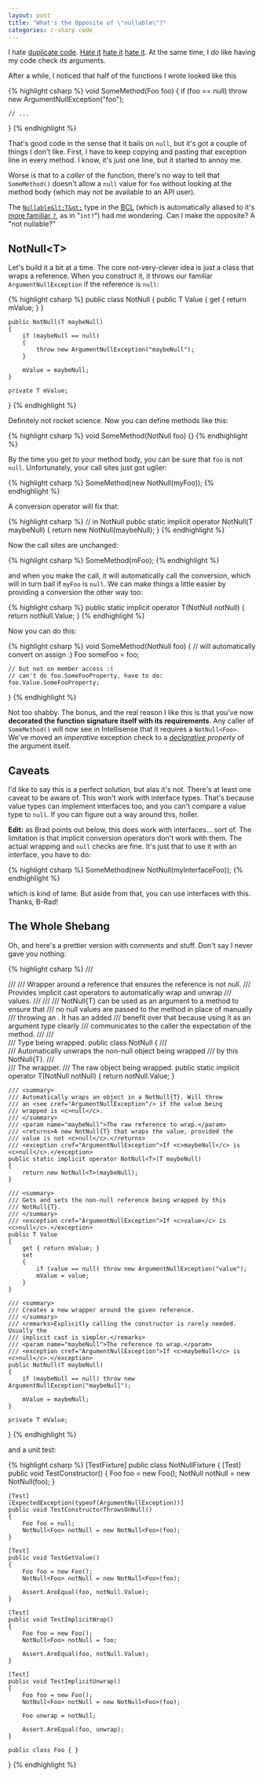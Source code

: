 ```yaml
---
layout: post
title: "What's the Opposite of \"nullable\"?"
categories: c-sharp code
---
```

I hate [duplicate code](http://en.wikipedia.org/wiki/DRY). [Hate it](http://c2.com/cgi/wiki?DontRepeatYourself) [hate it](http://www.codinghorror.com/blog/archives/000805.html) [hate it](http://www.thefrontside.net/blog/repeat_yourself). At the
same time, I *do* like having my code check its arguments.

After a while, I noticed that half of the functions I wrote looked like this

{% highlight csharp %}
void SomeMethod(Foo foo)
{
    if (foo == null) throw new ArgumentNullException("foo");

    // ...
}
{% endhighlight %}

That's good code in the sense that it bails on `null`, but it's got a couple
of things I don't like. First, I have to keep copying and pasting that exception line in every method. I know, it's just one line, but it started to
annoy me.

Worse is that to a *caller* of the function, there's no way to tell that
`SomeMethod()` doesn't allow a `null` value for `foo` without looking at the
method body (which may not be available to an API user).

The [`Nullable&lt;T&gt;`](http://msdn2.microsoft.com/en-us/library/b3h38hb0.aspx) type in the [BCL](http://msdn2.microsoft.com/en-us/netframework/aa569603.aspx) (which is automatically aliased
to it's [more familiar `?`](http://blogs.msdn.com/ericgu/archive/2004/05/27/143221.aspx), as in "`int?`") had me wondering. Can I make the opposite? A "not nullable?"

## NotNull&lt;T&gt;

Let's build it a bit at a time. The core not-very-clever idea is just a class
that wraps a reference. When you construct it, it throws our familiar
`ArgumentNullException` if the reference is `null`:

{% highlight csharp %}
public class NotNull<T>
{
    public T Value
    {
        get { return mValue; }
    }

    public NotNull(T maybeNull)
    {
        if (maybeNull == null)
        {
            throw new ArgumentNullException("maybeNull");
        }

        mValue = maybeNull;
    }

    private T mValue;
}
{% endhighlight %}

Definitely not rocket science. Now you can define methods like this:

{% highlight csharp %}
void SomeMethod(NotNull<Foo> foo) {}
{% endhighlight %}

By the time you get to your method body, you can be sure that `foo` is not
`null`. Unfortunately, your call sites just got uglier:

{% highlight csharp %}
SomeMethod(new NotNull(myFoo));
{% endhighlight %}

A conversion operator will fix that:

{% highlight csharp %}
// in NotNull<T>
public static implicit operator NotNull<T>(T maybeNull)
{
    return new NotNull<T>(maybeNull);
}
{% endhighlight %}

Now the call sites are unchanged:

{% highlight csharp %}
SomeMethod(mFoo);
{% endhighlight %}

and when you make the call, it will automatically call the conversion, which
will in turn bail if `myFoo` is `null`. We can make things a little easier by
providing a conversion the other way too:

{% highlight csharp %}
public static implicit operator T(NotNull<T> notNull)
{
    return notNull.Value;
}
{% endhighlight %}

Now you can do this:

{% highlight csharp %}
void SomeMethod(NotNull<Foo> foo)
{
    // will automatically convert on assign :)
    Foo someFoo = foo;

    // but not on member access :(
    // can't do foo.SomeFooProperty, have to do:
    foo.Value.SomeFooProperty;
}
{% endhighlight %}

Not too shabby. The bonus, and the real reason I like this is that you've now
**decorated the function signature itself with its requirements**. Any caller
of `SomeMethod()` will now see in Intellisense that it requires a
`NotNull<Foo>`. We've moved an *imperative* exception check to a
*[declarative](http://en.wikipedia.org/wiki/Declarative_programming) property* of the argument itself.

## Caveats

I'd like to say this is a perfect solution, but alas it's not. There's at
least one caveat to be aware of. This won't work with interface types. That's
because value types can implement interfaces too, and you can't compare a
value type to `null`. If you can figure out a way around this, holler.

**Edit:** as Brad points out below, this does work with interfaces… sort of. The limitation is that implicit conversion operators don't work with them. The actual wrapping and `null` checks are fine. It's just that to use it with an interface, you have to do:

{% highlight csharp %}
SomeMethod(new NotNull(myInterfaceFoo));
{% endhighlight %}

which is kind of lame. But aside from that, you can use interfaces with this.
Thanks, B-Rad!

## The Whole Shebang

Oh, and here's a prettier version with comments and stuff. Don't say I never
gave you nothing:

{% highlight csharp %}
/// <summary>
/// <para>
/// Wrapper around a reference that ensures the reference is not <c>null</c>.
/// Provides implicit cast operators to automatically wrap and unwrap
/// values.
/// </para>
/// <para>
/// NotNull{T} can be used as an argument to a method to ensure that
/// no <c>null</c> values are passed to the method in place of manually
/// throwing an <see cref="ArgumentNullException"/>. It has an added
/// benefit over that because using it as an argument type clearly
/// communicates to the caller the expectation of the method.
/// </para>
/// </summary>
/// <typeparam name="T">Type being wrapped.</typeparam>
public class NotNull<T>
{
    /// <summary>
    /// Automatically unwraps the non-<c>null</c> object being wrapped
    /// by this NotNull{T}.
    /// </summary>
    /// <param name="notNull">The wrapper.</param>
    /// <returns>The raw object being wrapped.</returns>
    public static implicit operator T(NotNull<T> notNull)
    {
        return notNull.Value;
    }

    /// <summary>
    /// Automatically wraps an object in a NotNull{T}. Will throw
    /// an <see cref="ArgumentNullException"/> if the value being
    /// wrapped is <c>null</c>.
    /// </summary>
    /// <param name="maybeNull">The raw reference to wrap.</param>
    /// <returns>A new NotNull{T} that wraps the value, provided the
    /// value is not <c>null</c>.</returns>
    /// <exception cref="ArgumentNullException">If <c>maybeNull</c> is <c>null</c>.</exception>
    public static implicit operator NotNull<T>(T maybeNull)
    {
        return new NotNull<T>(maybeNull);
    }

    /// <summary>
    /// Gets and sets the non-null reference being wrapped by this
    /// NotNull{T}.
    /// </summary>
    /// <exception cref="ArgumentNullException">If <c>value</c> is <c>null</c>.</exception>
    public T Value
    {
        get { return mValue; }
        set
        {
            if (value == null) throw new ArgumentNullException("value");
            mValue = value;
        }
    }

    /// <summary>
    /// Creates a new wrapper around the given reference.
    /// </summary>
    /// <remarks>Explicitly calling the constructor is rarely needed. Usually the
    /// implicit cast is simpler.</remarks>
    /// <param name="maybeNull">The reference to wrap.</param>
    /// <exception cref="ArgumentNullException">If <c>maybeNull</c> is <c>null</c>.</exception>
    public NotNull(T maybeNull)
    {
        if (maybeNull == null) throw new ArgumentNullException("maybeNull");

        mValue = maybeNull;
    }

    private T mValue;
}
{% endhighlight %}

and a unit test:

{% highlight csharp %}
[TestFixture]
public class NotNullFixture
{
    [Test]
    public void TestConstructor()
    {
        Foo foo = new Foo();
        NotNull<Foo> notNull = new NotNull<Foo>(foo);
    }

    [Test]
    [ExpectedException(typeof(ArgumentNullException))]
    public void TestConstructorThrowsOnNull()
    {
        Foo foo = null;
        NotNull<Foo> notNull = new NotNull<Foo>(foo);
    }

    [Test]
    public void TestGetValue()
    {
        Foo foo = new Foo();
        NotNull<Foo> notNull = new NotNull<Foo>(foo);

        Assert.AreEqual(foo, notNull.Value);
    }

    [Test]
    public void TestImplicitWrap()
    {
        Foo foo = new Foo();
        NotNull<Foo> notNull = foo;

        Assert.AreEqual(foo, notNull.Value);
    }

    [Test]
    public void TestImplicitUnwrap()
    {
        Foo foo = new Foo();
        NotNull<Foo> notNull = new NotNull<Foo>(foo);

        Foo unwrap = notNull;

        Assert.AreEqual(foo, unwrap);
    }

    public class Foo { }
}
{% endhighlight %}
